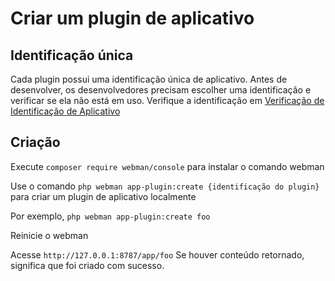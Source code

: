 # Criar um plugin de aplicativo

## Identificação única

Cada plugin possui uma identificação única de aplicativo. Antes de desenvolver, os desenvolvedores precisam escolher uma identificação e verificar se ela não está em uso. Verifique a identificação em [Verificação de Identificação de Aplicativo](https://www.workerman.net/app/check)

## Criação

Execute `composer require webman/console` para instalar o comando webman

Use o comando `php webman app-plugin:create {identificação do plugin}` para criar um plugin de aplicativo localmente

Por exemplo, `php webman app-plugin:create foo`

Reinicie o webman

Acesse `http://127.0.0.1:8787/app/foo` Se houver conteúdo retornado, significa que foi criado com sucesso.
